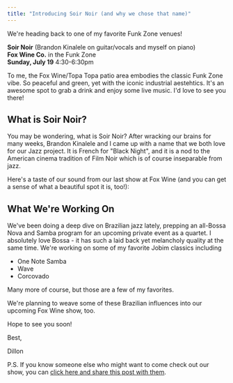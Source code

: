 ```yaml
---
title: "Introducing Soir Noir (and why we chose that name)"
---
```


We're heading back to one of my favorite Funk Zone venues!

**Soir Noir** (Brandon Kinalele on guitar/vocals and myself on piano)  
**Fox Wine Co.** in the Funk Zone  
**Sunday, July 19** 4:30-6:30pm

To me, the Fox Wine/Topa Topa patio area embodies the classic Funk Zone vibe. So peaceful and green, yet with the iconic industrial aestehtics. It's an awesome spot to grab a drink and enjoy some live music. I'd love to see you there!

## What is Soir Noir?

You may be wondering, what is Soir Noir? After wracking our brains for many weeks, Brandon Kinalele and I came up with a name that we both love for our Jazz project. It is French for "Black Night", and it is a nod to the American cinema tradition of Film Noir which is of course inseparable from jazz.

Here's a taste of our sound from our last show at Fox Wine (and you can get a sense of what a beautiful spot it is, too!):

<youtube-embed src="https://www.youtube.com/watch?v=4-pFT1gSXcA"></youtube-embed>

## What We're Working On

We've been doing a deep dive on Brazilian jazz lately, prepping an all-Bossa Nova and Samba program for an upcoming private event as a quartet. I absolutely love Bossa - it has such a laid back yet melancholy quality at the same time. We're working on some of my favorite Jobim classics including

- One Note Samba
- Wave
- Corcovado

Many more of course, but those are a few of my favorites.


We're planning to weave some of these Brazilian influences into our upcoming Fox Wine show, too.

Hope to see you soon!

Best,

Dillon

P.S. If you know someone else who might want to come check out our show, you can [click here and share this post with them](https://dillonkearns.com/newsletters/introducing-soir-noir).
